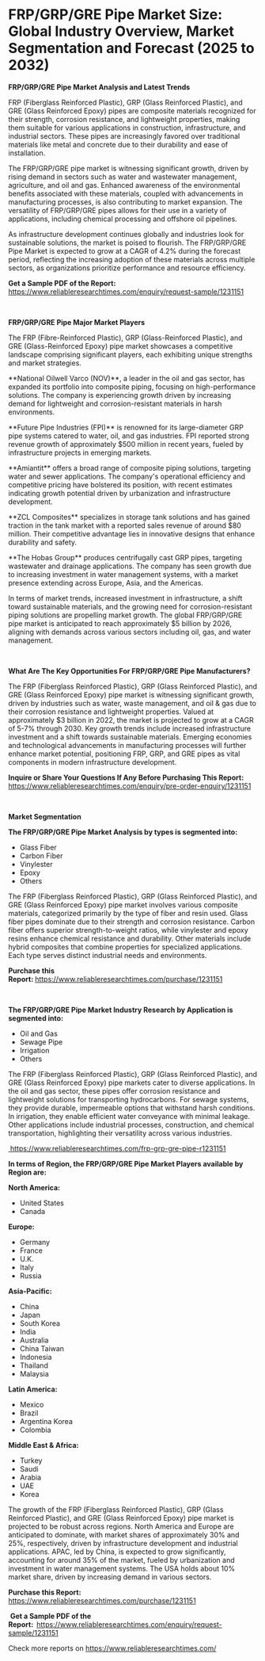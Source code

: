 <p><h1>FRP/GRP/GRE Pipe Market Size: Global Industry Overview, Market Segmentation and Forecast (2025 to 2032)</h1></p><p><strong>FRP/GRP/GRE Pipe Market Analysis and Latest Trends</strong></p>
<p><p>FRP (Fiberglass Reinforced Plastic), GRP (Glass Reinforced Plastic), and GRE (Glass Reinforced Epoxy) pipes are composite materials recognized for their strength, corrosion resistance, and lightweight properties, making them suitable for various applications in construction, infrastructure, and industrial sectors. These pipes are increasingly favored over traditional materials like metal and concrete due to their durability and ease of installation.</p><p>The FRP/GRP/GRE pipe market is witnessing significant growth, driven by rising demand in sectors such as water and wastewater management, agriculture, and oil and gas. Enhanced awareness of the environmental benefits associated with these materials, coupled with advancements in manufacturing processes, is also contributing to market expansion. The versatility of FRP/GRP/GRE pipes allows for their use in a variety of applications, including chemical processing and offshore oil pipelines.</p><p>As infrastructure development continues globally and industries look for sustainable solutions, the market is poised to flourish. The FRP/GRP/GRE Pipe Market is expected to grow at a CAGR of 4.2% during the forecast period, reflecting the increasing adoption of these materials across multiple sectors, as organizations prioritize performance and resource efficiency.</p></p>
<p><strong>Get a Sample PDF of the Report:&nbsp;</strong> <a href="https://www.reliableresearchtimes.com/enquiry/request-sample/1231151?utm_campaign=3187&utm_medium=2&utm_source=Github&utm_content=ia&utm_term=24032025&utm_id=frpgrpgre-pipe">https://www.reliableresearchtimes.com/enquiry/request-sample/1231151</a></p>
<p>&nbsp;</p>
<p><strong>FRP/GRP/GRE Pipe Major Market Players</strong></p>
<p><p>The FRP (Fibre-Reinforced Plastic), GRP (Glass-Reinforced Plastic), and GRE (Glass-Reinforced Epoxy) pipe market showcases a competitive landscape comprising significant players, each exhibiting unique strengths and market strategies.</p><p>**National Oilwell Varco (NOV)**, a leader in the oil and gas sector, has expanded its portfolio into composite piping, focusing on high-performance solutions. The company is experiencing growth driven by increasing demand for lightweight and corrosion-resistant materials in harsh environments.</p><p>**Future Pipe Industries (FPI)** is renowned for its large-diameter GRP pipe systems catered to water, oil, and gas industries. FPI reported strong revenue growth of approximately $500 million in recent years, fueled by infrastructure projects in emerging markets.</p><p>**Amiantit** offers a broad range of composite piping solutions, targeting water and sewer applications. The company's operational efficiency and competitive pricing have bolstered its position, with recent estimates indicating growth potential driven by urbanization and infrastructure development.</p><p>**ZCL Composites** specializes in storage tank solutions and has gained traction in the tank market with a reported sales revenue of around $80 million. Their competitive advantage lies in innovative designs that enhance durability and safety.</p><p>**The Hobas Group** produces centrifugally cast GRP pipes, targeting wastewater and drainage applications. The company has seen growth due to increasing investment in water management systems, with a market presence extending across Europe, Asia, and the Americas.</p><p>In terms of market trends, increased investment in infrastructure, a shift toward sustainable materials, and the growing need for corrosion-resistant piping solutions are propelling market growth. The global FRP/GRP/GRE pipe market is anticipated to reach approximately $5 billion by 2026, aligning with demands across various sectors including oil, gas, and water management.</p></p>
<p>&nbsp;</p>
<p><strong>What Are The Key Opportunities For FRP/GRP/GRE Pipe Manufacturers?</strong></p>
<p><p>The FRP (Fiberglass Reinforced Plastic), GRP (Glass Reinforced Plastic), and GRE (Glass Reinforced Epoxy) pipe market is witnessing significant growth, driven by industries such as water, waste management, and oil & gas due to their corrosion resistance and lightweight properties. Valued at approximately $3 billion in 2022, the market is projected to grow at a CAGR of 5-7% through 2030. Key growth trends include increased infrastructure investment and a shift towards sustainable materials. Emerging economies and technological advancements in manufacturing processes will further enhance market potential, positioning FRP, GRP, and GRE pipes as vital components in modern infrastructure development.</p></p>
<p><strong>Inquire or Share Your Questions If Any Before Purchasing This Report:</strong> <a href="https://www.reliableresearchtimes.com/enquiry/pre-order-enquiry/1231151?utm_campaign=3187&utm_medium=2&utm_source=Github&utm_content=ia&utm_term=24032025&utm_id=frpgrpgre-pipe">https://www.reliableresearchtimes.com/enquiry/pre-order-enquiry/1231151</a></p>
<p>&nbsp;</p>
<p><strong>Market Segmentation</strong></p>
<p><strong>The FRP/GRP/GRE Pipe Market Analysis by types is segmented into:</strong></p>
<p><ul><li>Glass Fiber</li><li>Carbon Fiber</li><li>Vinylester</li><li>Epoxy</li><li>Others</li></ul></p>
<p><p>The FRP (Fiberglass Reinforced Plastic), GRP (Glass Reinforced Plastic), and GRE (Glass Reinforced Epoxy) pipe market involves various composite materials, categorized primarily by the type of fiber and resin used. Glass fiber pipes dominate due to their strength and corrosion resistance. Carbon fiber offers superior strength-to-weight ratios, while vinylester and epoxy resins enhance chemical resistance and durability. Other materials include hybrid composites that combine properties for specialized applications. Each type serves distinct industrial needs and environments.</p></p>
<p><strong>Purchase this Report:&nbsp;</strong><a href="https://www.reliableresearchtimes.com/purchase/1231151?utm_campaign=3187&utm_medium=2&utm_source=Github&utm_content=ia&utm_term=24032025&utm_id=frpgrpgre-pipe">https://www.reliableresearchtimes.com/purchase/1231151</a></p>
<p>&nbsp;</p>
<p><strong>The FRP/GRP/GRE Pipe Market Industry Research by Application is segmented into:</strong></p>
<p><ul><li>Oil and Gas</li><li>Sewage Pipe</li><li>Irrigation</li><li>Others</li></ul></p>
<p><p>The FRP (Fiberglass Reinforced Plastic), GRP (Glass Reinforced Plastic), and GRE (Glass Reinforced Epoxy) pipe markets cater to diverse applications. In the oil and gas sector, these pipes offer corrosion resistance and lightweight solutions for transporting hydrocarbons. For sewage systems, they provide durable, impermeable options that withstand harsh conditions. In irrigation, they enable efficient water conveyance with minimal leakage. Other applications include industrial processes, construction, and chemical transportation, highlighting their versatility across various industries.</p></p>
<p><a href="https://www.reliableresearchtimes.com/frp-grp-gre-pipe-r1231151?utm_campaign=3187&utm_medium=2&utm_source=Github&utm_content=ia&utm_term=24032025&utm_id=frpgrpgre-pipe">&nbsp;https://www.reliableresearchtimes.com/frp-grp-gre-pipe-r1231151</a></p>
<p><strong>In terms of Region, the FRP/GRP/GRE Pipe Market Players available by Region are:</strong></p>
<p>
    <p> <strong> North America: </strong>
        <ul>
            <li>United States</li>
            <li>Canada</li>
        </ul>
        </p> 
    <p> <strong> Europe: </strong>
        <ul>
            <li>Germany</li>
            <li>France</li>
            <li>U.K.</li>
            <li>Italy</li>
            <li>Russia</li>
        </ul>
        </p> 
    <p> <strong> Asia-Pacific: </strong>
        <ul>
            <li>China</li>
            <li>Japan</li>
            <li>South Korea</li>
            <li>India</li>
            <li>Australia</li>
            <li>China Taiwan</li>
            <li>Indonesia</li>
            <li>Thailand</li>
            <li>Malaysia</li>
        </ul>
        </p> 
    <p> <strong> Latin America: </strong>
        <ul>
            <li>Mexico</li>
            <li>Brazil</li>
            <li>Argentina Korea</li>
            <li>Colombia</li>
        </ul>
        </p> 
    <p> <strong> Middle East & Africa: </strong>
        <ul>
            <li>Turkey</li>
            <li>Saudi</li>
            <li>Arabia</li>
            <li>UAE</li>
            <li>Korea</li>
        </ul>
    </p>
    </p>
<p><p>The growth of the FRP (Fiberglass Reinforced Plastic), GRP (Glass Reinforced Plastic), and GRE (Glass Reinforced Epoxy) pipe market is projected to be robust across regions. North America and Europe are anticipated to dominate, with market shares of approximately 30% and 25%, respectively, driven by infrastructure development and industrial applications. APAC, led by China, is expected to grow significantly, accounting for around 35% of the market, fueled by urbanization and investment in water management systems. The USA holds about 10% market share, driven by increasing demand in various sectors.</p></p>
<p><strong>Purchase this Report: </strong><a href="https://www.reliableresearchtimes.com/purchase/1231151?utm_campaign=3187&utm_medium=2&utm_source=Github&utm_content=ia&utm_term=24032025&utm_id=frpgrpgre-pipe">https://www.reliableresearchtimes.com/purchase/1231151</a></p>
<p>&nbsp;<strong>Get a Sample PDF of the Report:&nbsp;&nbsp;</strong><a href="https://www.reliableresearchtimes.com/enquiry/request-sample/1231151?utm_campaign=3187&utm_medium=2&utm_source=Github&utm_content=ia&utm_term=24032025&utm_id=frpgrpgre-pipe">https://www.reliableresearchtimes.com/enquiry/request-sample/1231151</a></p>
<p><strong></strong></p>
<p>Check more reports on <a href="https://www.reliableresearchtimes.com/?utm_campaign=3187&utm_medium=2&utm_source=Github&utm_content=ia&utm_term=24032025&utm_id=frpgrpgre-pipe">https://www.reliableresearchtimes.com/</a></p>